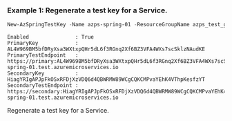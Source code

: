 ### Example 1: Regenerate a test key for a Service.
```powershell
New-AzSpringTestKey -Name azps-spring-01 -ResourceGroupName azps_test_group_spring -KeyType Primary
```

```output
Enabled               : True
PrimaryKey            : AL4W969BM5bfDRyXsa3WXtxpQHr5dL6f3RGnq2Xf6BZ3VFA4WXs7scSklzNAudKE
PrimaryTestEndpoint   : https://primary:AL4W969BM5bfDRyXsa3WXtxpQHr5dL6f3RGnq2Xf6BZ3VFA4WXs7scSklzNAudKE@azps-spring-01.test.azuremicroservices.io
SecondaryKey          : HiagYRIgAPJpFkOSxRFDjXzVDQ6d4QBWRMW89WCgCQKCMPvaYEhK4VThpKesfzYT
SecondaryTestEndpoint : https://secondary:HiagYRIgAPJpFkOSxRFDjXzVDQ6d4QBWRMW89WCgCQKCMPvaYEhK4VThpKesfzYT@azps-spring-01.test.azuremicroservices.io
```

Regenerate a test key for a Service.